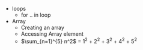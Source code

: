 - loops
    - for .. in loop
- Array
    - Creating an array
    - Accessing Array element
    - $\sum_{n=1}^{5} n^2$ = ${1}^{2}$ + ${2}^{2}$ + ${3}^{2}$ + ${4}^{2}$ + ${5}^{2}$
